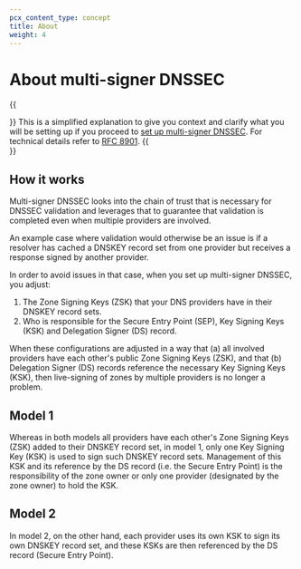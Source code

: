 ```yaml
---
pcx_content_type: concept
title: About
weight: 4
---
```


# About multi-signer DNSSEC

{{<Aside>}}
This is a simplified explanation to give you context and clarify what you will be setting up if you proceed to [set up multi-signer DNSSEC](/dns/additional-options/dnssec/multi-signer-dnssec-setup/). For technical details refer to [RFC 8901](https://datatracker.ietf.org/doc/html/rfc8901).
{{</Aside>}}

## How it works

Multi-signer DNSSEC looks into the chain of trust that is necessary for DNSSEC validation and leverages that to guarantee that validation is completed even when multiple providers are involved.

An example case where validation would otherwise be an issue is if a resolver has cached a DNSKEY record set from one provider but receives a response signed by another provider.

In order to avoid issues in that case, when you set up multi-signer DNSSEC, you adjust:

1. The Zone Signing Keys (ZSK) that your DNS providers have in their DNSKEY record sets.
2. Who is responsible for the Secure Entry Point (SEP), Key Signing Keys (KSK) and Delegation Signer (DS) record.

When these configurations are adjusted in a way that (a) all involved providers have each other's public Zone Signing Keys (ZSK), and that (b) Delegation Signer (DS) records reference the necessary Key Signing Keys (KSK), then live-signing of zones by multiple providers is no longer a problem.

## Model 1

Whereas in both models all providers have each other's Zone Signing Keys (ZSK) added to their DNSKEY record set, in model 1, only one Key Signing Key (KSK) is used to sign such DNSKEY record sets. Management of this KSK and its reference by the DS record (i.e. the Secure Entry Point) is the responsibility of the zone owner or only one provider (designated by the zone owner) to hold the KSK.

## Model 2

In model 2, on the other hand, each provider uses its own KSK to sign its own DNSKEY record set, and these KSKs are then referenced by the DS record (Secure Entry Point).